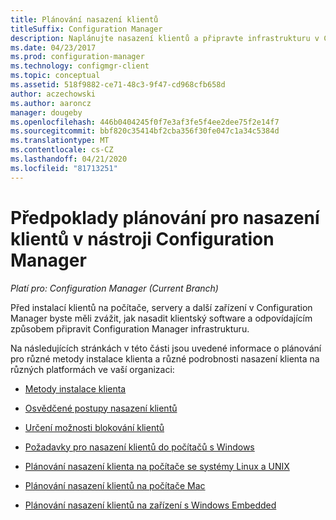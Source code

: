 ```yaml
---
title: Plánování nasazení klientů
titleSuffix: Configuration Manager
description: Naplánujte nasazení klientů a připravte infrastrukturu v Configuration Manager.
ms.date: 04/23/2017
ms.prod: configuration-manager
ms.technology: configmgr-client
ms.topic: conceptual
ms.assetid: 518f9882-ce71-48c3-9f47-cd968cfb658d
author: aczechowski
ms.author: aaroncz
manager: dougeby
ms.openlocfilehash: 446b0404245f0f7e3af3fe5f4ee2dee75f2e14f7
ms.sourcegitcommit: bbf820c35414bf2cba356f30fe047c1a34c5384d
ms.translationtype: MT
ms.contentlocale: cs-CZ
ms.lasthandoff: 04/21/2020
ms.locfileid: "81713251"
---
```

# <a name="planning-considerations-for-deploying-clients-in-configuration-manager"></a>Předpoklady plánování pro nasazení klientů v nástroji Configuration Manager

*Platí pro: Configuration Manager (Current Branch)*

Před instalací klientů na počítače, servery a další zařízení v Configuration Manager byste měli zvážit, jak nasadit klientský software a odpovídajícím způsobem připravit Configuration Manager infrastrukturu.  

 Na následujících stránkách v této části jsou uvedené informace o plánování pro různé metody instalace klienta a různé podrobnosti nasazení klienta na různých platformách ve vaší organizaci:  

-   [Metody instalace klienta](../../../../core/clients/deploy/plan/client-installation-methods.md)  

-   [Osvědčené postupy nasazení klientů](../../../../core/clients/deploy/plan/best-practices-for-client-deployment.md)  

-   [Určení možnosti blokování klientů](../../../../core/clients/deploy/plan/determine-whether-to-block-clients.md)  

-   [Požadavky pro nasazení klientů do počítačů s Windows](../../../../core/clients/deploy/prerequisites-for-deploying-clients-to-windows-computers.md)  

-   [Plánování nasazení klienta na počítače se systémy Linux a UNIX](../../../../core/clients/deploy/plan/planning-for-client-deployment-to-linux-and-unix-computers.md)  

-   [Plánování nasazení klientů na počítače Mac](../../../../core/clients/deploy/plan/planning-for-client-deployment-to-mac-computers.md)  

-   [Plánování nasazení klientů na zařízení s Windows Embedded](../../../../core/clients/deploy/plan/planning-for-client-deployment-to-windows-embedded-devices.md)  
